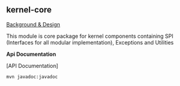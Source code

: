 ## kernel-core
[Background & Design](../../docs/design/kernel/kernel-utils.md)

This module is core package for kernel components containing SPI (Interfaces for all modular implementation), Exceptions and Utilities

**Api Documentation**

[API Documentation]

```
mvn javadoc:javadoc
```
